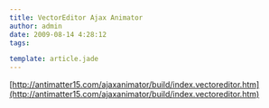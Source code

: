 ```yaml
---
title: VectorEditor Ajax Animator
author: admin
date: 2009-08-14 4:28:12
tags: 

template: article.jade
---
```


[http://antimatter15.com/ajaxanimator/build/index.vectoreditor.htm](http://antimatter15.com/ajaxanimator/build/index.vectoreditor.htm)
